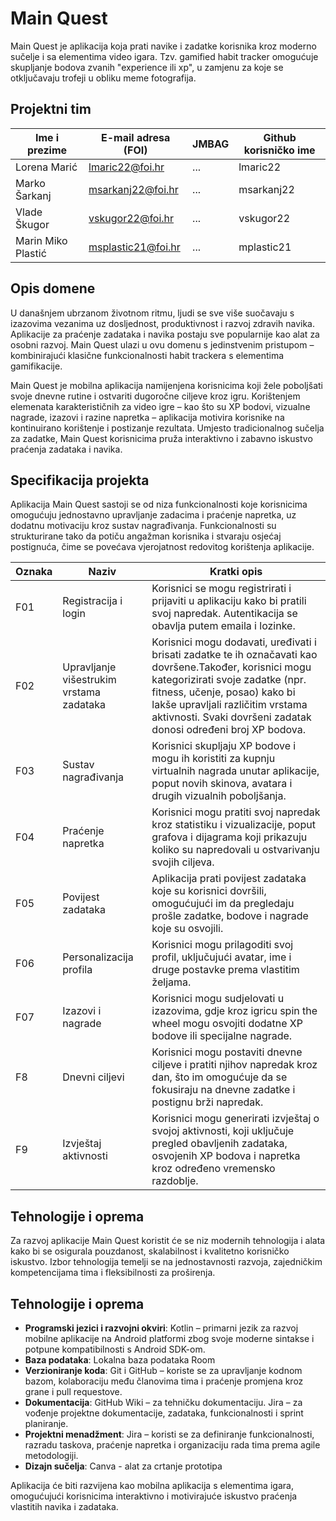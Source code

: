  
# Main Quest
Main Quest je aplikacija koja prati navike i zadatke korisnika kroz moderno sučelje i sa elementima video igara. Tzv. gamified habit tracker omogućuje skupljanje bodova zvanih "experience ili xp", u zamjenu za koje se otključavaju trofeji u obliku meme fotografija. 

## Projektni tim

Ime i prezime | E-mail adresa (FOI) | JMBAG | Github korisničko ime
------------  | ------------------- | ----- | ---------------------
Lorena Marić | lmaric22@foi.hr | ... | lmaric22
Marko Šarkanj | msarkanj22@foi.hr | ... | msarkanj22
Vlade Škugor | vskugor22@foi.hr | ... | vskugor22
Marin Miko Plastić | msplastic21@foi.hr | ... | mplastic21


## Opis domene
U današnjem ubrzanom životnom ritmu, ljudi se sve više suočavaju s izazovima vezanima uz dosljednost, produktivnost i razvoj zdravih navika. Aplikacije za praćenje zadataka i navika postaju sve popularnije kao alat za osobni razvoj. Main Quest ulazi u ovu domenu s jedinstvenim pristupom – kombinirajući klasične funkcionalnosti habit trackera s elementima gamifikacije.

Main Quest je mobilna aplikacija namijenjena korisnicima koji žele poboljšati svoje dnevne rutine i ostvariti dugoročne ciljeve kroz igru. Korištenjem elemenata karakterističnih za video igre – kao što su XP bodovi, vizualne nagrade, izazovi i razine napretka – aplikacija motivira korisnike na kontinuirano korištenje i postizanje rezultata. Umjesto tradicionalnog sučelja za zadatke, Main Quest korisnicima pruža interaktivno i zabavno iskustvo praćenja zadataka i navika.

## Specifikacija projekta
Aplikacija Main Quest sastoji se od niza funkcionalnosti koje korisnicima omogućuju jednostavno upravljanje zadacima i praćenje napretka, uz dodatnu motivaciju kroz sustav nagrađivanja. Funkcionalnosti su strukturirane tako da potiču angažman korisnika i stvaraju osjećaj postignuća, čime se povećava vjerojatnost redovitog korištenja aplikacije.

| Oznaka | Naziv | Kratki opis |
|--------|-------|-------------|
| F01    | Registracija i login     | Korisnici se mogu registrirati i prijaviti u aplikaciju kako bi pratili svoj napredak. Autentikacija se obavlja putem emaila i lozinke. |
| F02    | Upravljanje višestrukim vrstama zadataka     | Korisnici mogu dodavati, uređivati i brisati zadatke te ih označavati kao dovršene.Također, korisnici mogu kategorizirati svoje zadatke (npr. fitness, učenje, posao) kako bi lakše upravljali različitim vrstama aktivnosti. Svaki dovršeni zadatak donosi određeni broj XP bodova. |
| F03    | Sustav nagrađivanja      | Korisnici skupljaju XP bodove i mogu ih koristiti za kupnju virtualnih nagrada unutar aplikacije, poput novih skinova, avatara i drugih vizualnih poboljšanja. |
| F04    | Praćenje napretka        | Korisnici mogu pratiti svoj napredak kroz statistiku i vizualizacije, poput grafova i dijagrama koji prikazuju koliko su napredovali u ostvarivanju svojih ciljeva. |
| F05    | Povijest zadataka        | Aplikacija prati povijest zadataka koje su korisnici dovršili, omogućujući im da pregledaju prošle zadatke, bodove i nagrade koje su osvojili. |
| F06    | Personalizacija profila  | Korisnici mogu prilagoditi svoj profil, uključujući avatar, ime i druge postavke prema vlastitim željama. |
| F07    | Izazovi i nagrade        | Korisnici mogu sudjelovati u izazovima, gdje kroz igricu spin the wheel mogu osvojiti dodatne XP bodove ili specijalne nagrade. |
| F8    | Dnevni ciljevi           | Korisnici mogu postaviti dnevne ciljeve i pratiti njihov napredak kroz dan, što im omogućuje da se fokusiraju na dnevne zadatke i postignu brži napredak. |
| F9    | Izvještaj aktivnosti     | Korisnici mogu generirati izvještaj o svojoj aktivnosti, koji uključuje pregled obavljenih zadataka, osvojenih XP bodova i napretka kroz određeno vremensko razdoblje. |

## Tehnologije i oprema
Za razvoj aplikacije Main Quest koristit će se niz modernih tehnologija i alata kako bi se osigurala pouzdanost, skalabilnost i kvalitetno korisničko iskustvo. Izbor tehnologija temelji se na jednostavnosti razvoja, zajedničkim kompetencijama tima i fleksibilnosti za proširenja.

## Tehnologije i oprema

- **Programski jezici i razvojni okviri**: Kotlin – primarni jezik za razvoj mobilne aplikacije na Android platformi zbog svoje moderne sintakse i potpune kompatibilnosti s Android SDK-om. 
- **Baza podataka**: Lokalna baza podataka Room
- **Verzioniranje koda**: Git i GitHub – koriste se za upravljanje kodnom bazom, kolaboraciju među članovima tima i praćenje promjena kroz grane i pull requestove. 
- **Dokumentacija**: GitHub Wiki – za tehničku dokumentaciju. Jira – za vođenje projektne dokumentacije, zadataka, funkcionalnosti i sprint planiranje.
- **Projektni menadžment**: Jira – koristi se za definiranje funkcionalnosti, razradu taskova, praćenje napretka i organizaciju rada tima prema agile metodologiji. 
- **Dizajn sučelja**: Canva - alat za crtanje prototipa

Aplikacija će biti razvijena kao mobilna aplikacija s elementima igara, omogućujući korisnicima interaktivno i motivirajuće iskustvo praćenja vlastitih navika i zadataka.


